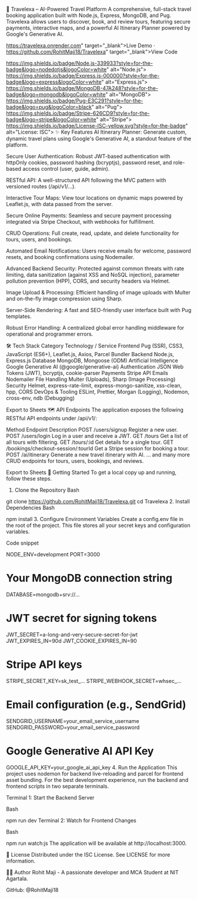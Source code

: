 🚀 Travelexa – AI-Powered Travel Platform
A comprehensive, full-stack travel booking application built with Node.js, Express, MongoDB, and Pug. Travelexa allows users to discover, book, and review tours, featuring secure payments, interactive maps, and a powerful AI Itinerary Planner powered by Google's Generative AI.


https://travelexa.onrender.com" target="_blank">Live Demo ·
https://github.com/RohitMaji18/Travelexa" target="_blank">View Code



https://img.shields.io/badge/Node.js-339933?style=for-the-badge&logo=nodedotjs&logoColor=white" alt="Node.js"> https://img.shields.io/badge/Express.js-000000?style=for-the-badge&logo=express&logoColor=white" alt="Express.js"> https://img.shields.io/badge/MongoDB-47A248?style=for-the-badge&logo=mongodb&logoColor=white" alt="MongoDB"> https://img.shields.io/badge/Pug-E3C291?style=for-the-badge&logo=pug&logoColor=black" alt="Pug"> https://img.shields.io/badge/Stripe-626CD9?style=for-the-badge&logo=stripe&logoColor=white" alt="Stripe"> https://img.shields.io/badge/License-ISC-yellow.svg?style=for-the-badge" alt="License: ISC">
✨ Key Features
AI Itinerary Planner: Generate custom, dynamic travel plans using Google's Generative AI, a standout feature of the platform.

Secure User Authentication: Robust JWT-based authentication with httpOnly cookies, password hashing (bcryptjs), password reset, and role-based access control (user, guide, admin).

RESTful API: A well-structured API following the MVC pattern with versioned routes (/api/v1/...).

Interactive Tour Maps: View tour locations on dynamic maps powered by Leaflet.js, with data passed from the server.

Secure Online Payments: Seamless and secure payment processing integrated via Stripe Checkout, with webhooks for fulfillment.

CRUD Operations: Full create, read, update, and delete functionality for tours, users, and bookings.

Automated Email Notifications: Users receive emails for welcome, password resets, and booking confirmations using Nodemailer.

Advanced Backend Security: Protected against common threats with rate limiting, data sanitization (against XSS and NoSQL injection), parameter pollution prevention (HPP), CORS, and security headers via Helmet.

Image Upload & Processing: Efficient handling of image uploads with Multer and on-the-fly image compression using Sharp.

Server-Side Rendering: A fast and SEO-friendly user interface built with Pug templates.

Robust Error Handling: A centralized global error handling middleware for operational and programmer errors.

🛠️ Tech Stack
Category	Technology / Service
Frontend	Pug (SSR), CSS3, JavaScript (ES6+), Leaflet.js, Axios, Parcel Bundler
Backend	Node.js, Express.js
Database	MongoDB, Mongoose (ODM)
Artificial Intelligence	Google Generative AI (@google/generative-ai)
Authentication	JSON Web Tokens (JWT), bcryptjs, cookie-parser
Payments	Stripe API
Emails	Nodemailer
File Handling	Multer (Uploads), Sharp (Image Processing)
Security	Helmet, express-rate-limit, express-mongo-sanitize, xss-clean, hpp, CORS
DevOps & Tooling	ESLint, Prettier, Morgan (Logging), Nodemon, cross-env, ndb (Debugging)

Export to Sheets
🗺️ API Endpoints
The application exposes the following RESTful API endpoints under /api/v1/:

Method	Endpoint	Description
POST	/users/signup	Register a new user.
POST	/users/login	Log in a user and receive a JWT.
GET	/tours	Get a list of all tours with filtering.
GET	/tours/:id	Get details for a single tour.
GET	/bookings/checkout-session/:tourId	Get a Stripe session for booking a tour.
POST	/ai/itinerary	Generate a new travel itinerary with AI.
... and many more CRUD endpoints for tours, users, bookings, and reviews.		

Export to Sheets
🚀 Getting Started
To get a local copy up and running, follow these steps.

1. Clone the Repository
Bash

git clone https://github.com/RohitMaji18/Travelexa.git
cd Travelexa
2. Install Dependencies
Bash

npm install
3. Configure Environment Variables
Create a config.env file in the root of the project. This file stores all your secret keys and configuration variables.

Code snippet

NODE_ENV=development
PORT=3000

# Your MongoDB connection string
DATABASE=mongodb+srv://...

# JWT secret for signing tokens
JWT_SECRET=a-long-and-very-secure-secret-for-jwt
JWT_EXPIRES_IN=90d
JWT_COOKIE_EXPIRES_IN=90

# Stripe API keys
STRIPE_SECRET_KEY=sk_test_...
STRIPE_WEBHOOK_SECRET=whsec_...

# Email configuration (e.g., SendGrid)
SENDGRID_USERNAME=your_email_service_username
SENDGRID_PASSWORD=your_email_service_password

# Google Generative AI API Key
GOOGLE_API_KEY=your_google_ai_api_key
4. Run the Application
This project uses nodemon for backend live-reloading and parcel for frontend asset bundling. For the best development experience, run the backend and frontend scripts in two separate terminals.

Terminal 1: Start the Backend Server

Bash

npm run dev
Terminal 2: Watch for Frontend Changes

Bash

npm run watch:js
The application will be available at http://localhost:3000.

📄 License
Distributed under the ISC License. See LICENSE for more information.

👨‍💻 Author
Rohit Maji - A passionate developer and MCA Student at NIT Agartala.

GitHub: @RohitMaji18
